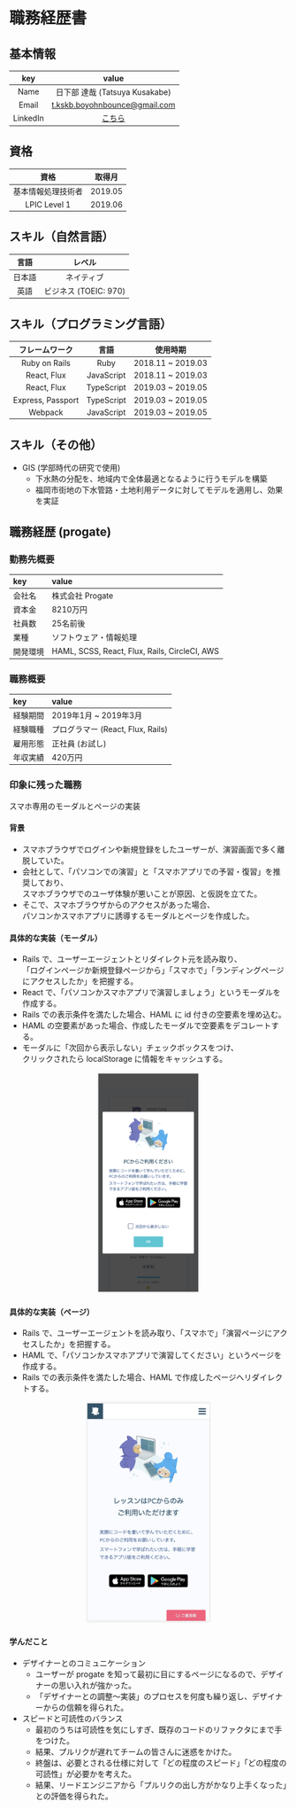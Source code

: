 # 職務経歴書

## 基本情報

|key|value|
|:-:|:---:|
|Name|日下部 達哉 (Tatsuya Kusakabe)|
|Email|t.kskb.boyohnbounce@gmail.com|
|LinkedIn|[こちら](https://www.linkedin.com/in/tatsuya-kusakabe-a5188b96/)|

## 資格

|資格|取得月|
|:-:|:---:|
|基本情報処理技術者|2019.05|
|LPIC Level 1|2019.06|

## スキル（自然言語）

|言語|レベル|
|:-:|:---:|
|日本語|ネイティブ|
|英語|ビジネス (TOEIC: 970)|

## スキル（プログラミング言語）

|フレームワーク|言語|使用時期|
|:---------:|:--:|:-----:|
|Ruby on Rails|Ruby|2018.11 ~ 2019.03|
|React, Flux|JavaScript|2018.11 ~ 2019.03|
|React, Flux|TypeScript|2019.03 ~ 2019.05|
|Express, Passport|TypeScript|2019.03 ~ 2019.05|
|Webpack|JavaScript|2019.03 ~ 2019.05|

## スキル（その他）

- GIS (学部時代の研究で使用)
  - 下水熱の分配を、地域内で全体最適となるように行うモデルを構築
  - 福岡市街地の下水管路・土地利用データに対してモデルを適用し、効果を実証

## 職務経歴 (progate)

### 勤務先概要
|key|value|
|:--|:----|
|会社名|株式会社 Progate|
|資本金|8210万円|
|社員数|25名前後|
|業種|ソフトウェア・情報処理|
|開発環境|HAML, SCSS, React, Flux, Rails, CircleCI, AWS|

### 職務概要
|key|value|
|:--|:----|
|経験期間|2019年1月 ~ 2019年3月|
|経験職種|プログラマー (React, Flux, Rails)|
|雇用形態|正社員 (お試し)|
|年収実績|420万円|

### 印象に残った職務
スマホ専用のモーダルとページの実装

#### 背景
- スマホブラウザでログインや新規登録をしたユーザーが、演習画面で多く離脱していた。
- 会社として、「パソコンでの演習」と「スマホアプリでの予習・復習」を推奨しており、  
スマホブラウザでのユーザ体験が悪いことが原因、と仮説を立てた。
- そこで、スマホブラウザからのアクセスがあった場合、  
パソコンかスマホアプリに誘導するモーダルとページを作成した。

#### 具体的な実装（モーダル）
- Rails で、ユーザーエージェントとリダイレクト元を読み取り、  
「ログインページか新規登録ページから」「スマホで」「ランディングページにアクセスしたか」を把握する。
- React で、「パソコンかスマホアプリで演習しましょう」というモーダルを作成する。
- Rails での表示条件を満たした場合、HAML に id 付きの空要素を埋め込む。
- HAML の空要素があった場合、作成したモーダルで空要素をデコレートする。
- モーダルに「次回から表示しない」チェックボックスをつけ、  
クリックされたら localStorage に情報をキャッシュする。
<div align='center'><img src='./images/01_progate_modal.png' height=400px></div>

#### 具体的な実装（ページ）
- Rails で、ユーザーエージェントを読み取り、「スマホで」「演習ページにアクセスしたか」を把握する。
- HAML で、「パソコンかスマホアプリで演習してください」というページを作成する。
- Rails での表示条件を満たした場合、HAML で作成したページへリダイレクトする。
<div align='center'><img src='./images/02_progate_page.png' height=400px></div>

#### 学んだこと
- デザイナーとのコミュニケーション  
  - ユーザーが progate を知って最初に目にするページになるので、デザイナーの思い入れが強かった。  
  - 「デザイナーとの調整〜実装」のプロセスを何度も繰り返し、デザイナーからの信頼を得られた。  
- スピードと可読性のバランス  
  - 最初のうちは可読性を気にしすぎ、既存のコードのリファクタにまで手をつけた。  
  - 結果、プルリクが遅れてチームの皆さんに迷惑をかけた。  
  - 終盤は、必要とされる仕様に対して「どの程度のスピード」「どの程度の可読性」が必要かを考えた。
  - 結果、リードエンジニアから「プルリクの出し方がかなり上手くなった」との評価を得られた。
